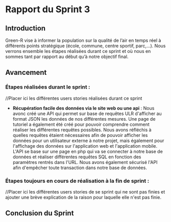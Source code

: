 # Rapport du Sprint 3

## Introduction
Green-R vise à informer la population sur la qualité de l’air en temps réel à différents points stratégique (école, commune, centre sportif, parc,...). Nous verrons ensemble les étapes réalisées durant ce sprint et où nous en sommes tant par rapport au début qu’à notre objectif final.

## Avancement
### Étapes réalisées durant le sprint :
//Placer ici les différentes users stories réalisées durant ce sprint
* __Récupération facile des données via le site web ou une api__ :
Nous avonc créé une API qui permet sur base de requêtes ULR d'afficher au format JSON les données de nos différentes mesures.
Une page de tutoriel a également été créé pour pouvoir comprendre comment réaliser les différentes requêtes possibles.
Nous avons réfléchis à quelles requêtes étaient nécessaires afin de pouvoir afficher les données pour un utilisateur externe à notre projet, mais également pour l'affichage des données sur l'application web et l'application mobile.
L'API se base sur une page en php qui va se connecter à notre base de données et réaliser différentes requêtes SQL en fonction des paramètres rentrés dans l'URL.
Nous avons également sécurisé l'API afin d'empêcher toute transaction dans notre base de données.

### Étapes toujours en cours de réalisation à la fin de sprint :
//Placer ici les différentes users stories de se sprint qui ne sont pas finies et ajouter une brève explication de la raison pour laquelle elle n'est pas finie.

## Conclusion du Sprint
